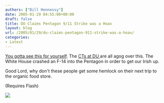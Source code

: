 ```yaml
---
authors: ["Bill Hennessy"]
date: 2005-01-29 04:55:00+00:00
draft: false
title: DU Claims Pentagon 9/11 Strike was a Hoax
layout: blog
url: /2005/01/29/du-claims-pentagon-911-strike-was-a-hoax/
categories:
- Latest
---
```


[You gotta see this for yourself](https://www.pentagonstrike.co.uk/flash.htm). The [CTs at DU ](https://www.democraticunderground.com)are all agog over this. The White House crashed an F-14 into the Pentagon in order to get our Irish up.




Good Lord, why don't these people get some hemlock on their next trip to the organic food store. 




(Requires Flash)

![](https://blog.billhennessy.com/aggbug.aspx?PostID=956)

